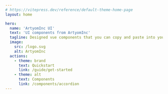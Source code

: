 ```yaml
---
# https://vitepress.dev/reference/default-theme-home-page
layout: home

hero:
  name: 'ArtyomInc UI'
  text: 'UI components from ArtyomInc'
  tagline: Designed vue components that you can copy and paste into your apps.
  image:
    src: /logo.svg
    alt: ArtyomInc
  actions:
    - theme: brand
      text: Quickstart
      link: /guide/get-started
    - theme: alt
      text: Components
      link: /components/accordion
---
```

